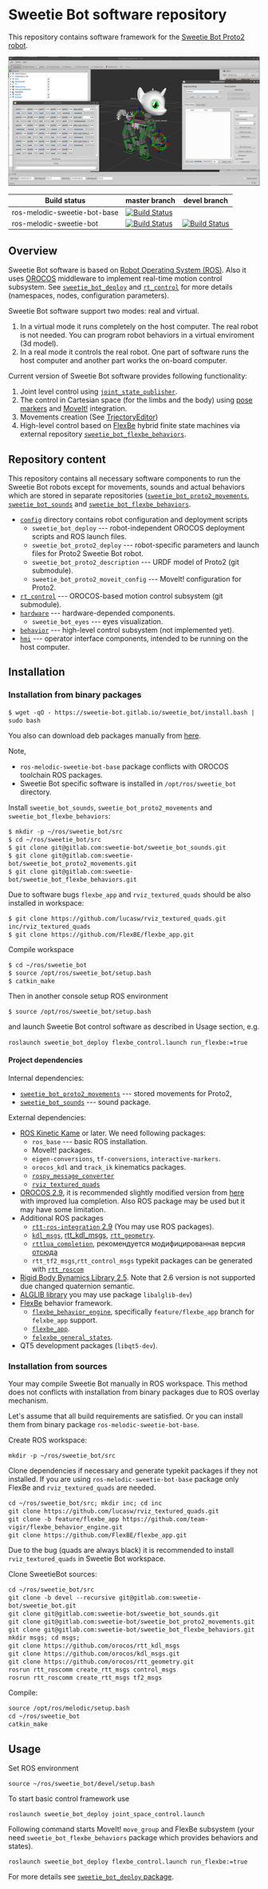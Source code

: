 Sweetie Bot software repository 
===================================

This repository contains software framework for the [Sweetie Bot Proto2 robot](http://sweetie.bot).

![](doc/figures/control-system.png)

Build status               | master branch  | devel branch
---------------------------|----------------|----------------
ros-melodic-sweetie-bot-base | [![Build Status](https://gitlab.com/slavanap/ros-build/badges/master/build.svg)](https://gitlab.com/slavanap/ros-build/pipelines) | 
ros-melodic-sweetie-bot      | [![Build Status](https://gitlab.com/sweetie-bot/sweetie_bot/badges/master/build.svg)](https://gitlab.com/sweetie-bot/sweetie_bot/commits/master) | [![Build Status](https://gitlab.com/sweetie-bot/sweetie_bot/badges/devel/build.svg)](https://gitlab.com/sweetie-bot/sweetie_bot/commits/devel)

## Overview

Sweetie Bot software is based on [Robot Operating System (ROS)](http://wiki.ros.org/ROS/Introduction). Also it uses [OROCOS](http://www.orocos.org/wiki/orocos/toolchain/getting-started) middleware to implement real-time motion control subsystem. See [`sweetie_bot_deploy`](config/sweetie_bot_deploy) and  [`rt_control`](rt_control) for more details (namespaces, nodes, configuration parameters).

Sweetie Bot software support two modes: real and virtual. 
1. In a virtual mode it runs completely on the host computer. The real robot is not needed. You can program robot behaviors in a virtual enviroment (3d model). 
2. In a real mode it controls the real robot. One part of software runs the host computer and another part works the on-board computer. 

Current version of Sweetie Bot software provides following functionality:
1. Joint level control using [`joint_state_publisher`](http://wiki.ros.org/joint_state_publisher).
2. The control in Cartesian space (for the limbs and the body) using [pose markers](hmi/sweetie_bot_rviz_interactions) and [MoveIt!](https://moveit.ros.org/) integration.
3. Movements creation (See [TrjectoryEditor](hmi/sweetie_bot_joint_trajectory_editor))
4. High-level control based on [FlexBe](http://philserver.bplaced.net/fbe/) hybrid finite state machines via external repository [`sweetie_bot_flexbe_behaviors`](https://gitlab.com/sweetie-bot/sweetie_bot_flexbe_behaviors).

## Repository content

This repository contains all necessary software components to run the Sweetie Bot robots except for movements, sounds and actual behaviors which are stored in separate repositories
([`sweetie_bot_proto2_movements`](https://gitlab.com/sweetie-bot/sweetie_bot_proto2_movements), [`sweetie_bot_sounds`](https://gitlab.com/sweetie-bot/sweetie_bot_sounds) and 
[`sweetie_bot_flexbe_behaviors`](https://gitlab.com/sweetie-bot/sweetie_bot_flexbe_behaviors).

* [`config`](config) directory contains robot configuration and deployment scripts
    * `sweetie_bot_deploy` --- robot-independent OROCOS deployment scripts and ROS launch files.
	* `sweetie_bot_proto2_deploy` --- robot-specific parameters and launch files for Proto2 Sweetie Bot robot.
	* `sweetie_bot_proto2_description` --- URDF model of Proto2 (git submodule).
	* `sweetie_bot_proto2_moveit_config` --- MoveIt! configuration for Proto2.
* [`rt_control`](https://gitlab.com/sweetie-bot/sweetie_bot_rt_control) --- OROCOS-based motion control subsystem (git submodule).
* [`hardware`](hardware) --- hardware-depended components.
    * `sweetie_bot_eyes` --- eyes visualization.
* [`behavior`](behavior) --- high-level control subsystem (not implemented yet).
* [`hmi`](hmi) --- operator interface components, intended to be running on the host computer.

## Installation

### Installation from binary packages

```
$ wget -qO - https://sweetie-bot.gitlab.io/sweetie_bot/install.bash | sudo bash
```

You also can download deb packages manually from [here](https://gitlab.com/sweetie-bot/sweetie_bot/pipelines).


Note,

* `ros-melodic-sweetie-bot-base` package conflicts with OROCOS toolchain ROS packages.
* Sweetie Bot specific software is installed in `/opt/ros/sweetie_bot` directory. 


Install `sweetie_bot_sounds`, `sweetie_bot_proto2_movements` and `sweetie_bot_flexbe_behaviors`: 
```
$ mkdir -p ~/ros/sweetie_bot/src
$ cd ~/ros/sweetie_bot/src
$ git clone git@gitlab.com:sweetie-bot/sweetie_bot_sounds.git
$ git clone git@gitlab.com:sweetie-bot/sweetie_bot_proto2_movements.git
$ git clone git@gitlab.com:sweetie-bot/sweetie_bot_flexbe_behaviors.git
```
Due to software bugs `flexbe_app` and `rviz_textured_quads` should be also installed in workspace:
```
$ git clone https://github.com/lucasw/rviz_textured_quads.git inc/rviz_textured_quads
$ git clone https://github.com/FlexBE/flexbe_app.git
```
Compile workspace
```
$ cd ~/ros/sweetie_bot
$ source /opt/ros/sweetie_bot/setup.bash
$ catkin_make
```

Then in another console setup ROS environment 
```
$ source /opt/ros/sweetie_bot/setup.bash
```
and launch Sweetie Bot control software as described in Usage section, e.g.

`roslaunch sweetie_bot_deploy flexbe_control.launch run_flexbe:=true`


#### Project dependencies

Internal dependencies:

* [`sweetie_bot_proto2_movements`](https://gitlab.com/sweetie-bot/sweetie_bot_proto2_movements) --- stored movements for Proto2,
* [`sweetie_bot_sounds`](https://gitlab.com/sweetie-bot/sweetie_bot_sounds) --- sound package.

External dependencies:

* [ROS Kinetic Kame](http://wiki.ros.org/kinetic/Installation) or later. We need following packages:
    * `ros_base` --- basic ROS installation.
	* MoveIt! packages.
    * `eigen-conversions`, `tf-conversions`, `interactive-markers`.
	* `orocos_kdl` and `track_ik` kinematics packages.
	* [`rospy_message_converter`](https://github.com/baalexander/rospy_message_converter)
	* [`rviz_textured_quads`](https://github.com/lucasw/rviz_textured_quads)
* [OROCOS 2.9](https://github.com/orocos-toolchain/orocos_toolchain), it is recommended slightly modified version from [here](https://github.com/disRecord) with improved lua completion. Also ROS package may be used but it may have some limitation. 
* Additional ROS packages
    * [`rtt-ros-integration` 2.9](https://github.com/orocos/rtt_ros_integration) (You may use ROS packages).
    * [`kdl_msgs`](https://github.com/orocos/kdl_msgs), [rtt_kdl_msgs](https://github.com/orocos/rtt_kdl_msgs), [`rtt_geometry`](https://github.com/orocos/rtt_geometry).
    * [`rttlua_completion`](https://github.com/orocos-toolchain/rttlua_completion), рекомендуется модифицированная версия [отсюда](https://github.com/disRecord)
    * `rtt_tf2_msgs`,`rtt_control_msgs` typekit packages can be generated with [`rtt_roscom`](https://github.com/orocos/rtt_ros_integration/tree/toolchain-2.9/rtt_roscomm)
* [Rigid Body Bynamics Library 2.5](https://rbdl.bitbucket.io/). Note that 2.6 version is not supported due changed quaternion semantic.
* [ALGLIB library](http://www.alglib.net) you may use package `libalglib-dev`)
* [FlexBe](http://philserver.bplaced.net/fbe/) behavior framework.
	* [`flexbe_behavior_engine`](https://github.com/team-vigir/flexbe_behavior_engine/tree/feature/flexbe_app), specifically `feature/flexbe_app` branch for `felxbe_app` support.
	* [`flexbe_app`](https://github.com/FlexBE/flexbe_app).
    * [`felexbe_general_states`](https://github.com/FlexBE/generic_flexbe_states).
* QT5 development packages (`libqt5-dev`).


### Installation from sources

Your may compile Sweetie Bot manually in ROS workspace. This method does not conflicts with installation from binary packages due to ROS overlay mechanism.

Let's assume that all build requirements are satisfied. Or you can install them from binary package `ros-melodic-sweetie-bot-base`.

Create ROS workspace:
```
mkdir -p ~/ros/sweetie_bot/src 
```

Clone dependencies if necessary and generate typekit packages if they not installed. 
If you are using `ros-melodic-sweetie-bot-base` package only FlexBe and `rviz_textured_quads` are needed.
```
cd ~/ros/sweetie_bot/src; mkdir inc; cd inc
git clone https://github.com/lucasw/rviz_textured_quads.git
git clone -b feature/flexbe_app https://github.com/team-vigir/flexbe_behavior_engine.git
git clone https://github.com/FlexBE/flexbe_app.git
```
Due to the bug (quads are always black) it is recommended to install `rviz_textured_quads` in Sweetie Bot workspace.

Clone SweetieBot sources:
```
cd ~/ros/sweetie_bot/src
git clone -b devel --recursive git@gitlab.com:sweetie-bot/sweetie_bot.git
git clone git@gitlab.com:sweetie-bot/sweetie_bot_sounds.git
git clone git@gitlab.com:sweetie-bot/sweetie_bot_proto2_movements.git
git clone git@gitlab.com:sweetie-bot/sweetie_bot_flexbe_behaviors.git
mkdir msgs; cd msgs;
git clone https://github.com/orocos/rtt_kdl_msgs
git clone https://github.com/orocos/kdl_msgs.git
git clone https://github.com/orocos/rtt_geometry.git
rosrun rtt_roscomm create_rtt_msgs control_msgs
rosrun rtt_roscomm create_rtt_msgs tf2_msgs
```
Compile:
```
source /opt/ros/melodic/setup.bash
cd ~/ros/sweetie_bot
catkin_make
``` 

## Usage

Set ROS environment
```
source ~/ros/sweetie_bot/devel/setup.bash
```

To start basic control framework use 

    roslaunch sweetie_bot_deploy joint_space_control.launch

Following command starts MoveIt! `move_group` and FlexBe subsystem (your need `sweetie_bot_flexbe_behaviors` package which provides behaviors and states).

    roslaunch sweetie_bot_deploy flexbe_control.launch run_flexbe:=true

For more details see [`sweetie_bot_deploy` package](config/sweetie_bot_deploy).
